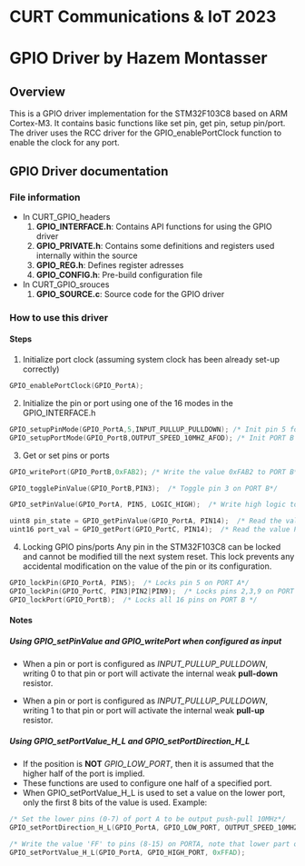 # CURT Communications & IoT 2023 

# GPIO Driver by Hazem Montasser
## Overview

This is a GPIO driver implementation for the STM32F103C8 based on ARM Cortex-M3. It contains basic functions like set pin, get pin, setup pin/port. The driver uses the RCC driver for the GPIO_enablePortClock function to enable the clock for any port.

## GPIO Driver documentation

### File information
- In CURT_GPIO_headers
	1. **GPIO_INTERFACE.h**: Contains API functions for using the GPIO driver
	2. **GPIO_PRIVATE.h**: Contains some definitions and registers used internally within the source
	3. **GPIO_REG.h**: Defines register adresses
	4. **GPIO_CONFIG.h**: Pre-build configuration file
- In CURT_GPIO_srouces
	1. **GPIO_SOURCE.c**: Source code for the GPIO driver

### How to use this driver

#### Steps

1. Initialize port clock (assuming system clock has been already set-up correctly)
```c
GPIO_enablePortClock(GPIO_PortA);
```
2. Initialize the pin or port using one of the 16 modes in the GPIO_INTERFACE.h
```c
GPIO_setupPinMode(GPIO_PortA,5,INPUT_PULLUP_PULLDOWN); /* Init pin 5 for input using pulldown config*/
GPIO_setupPortMode(GPIO_PortB,OUTPUT_SPEED_10MHZ_AFOD); /* Init PORT B for output using 10MHz speed and alternate function open drain config*/
```
3. Get or set pins or ports
```c
GPIO_writePort(GPIO_PortB,0xFAB2); /* Write the value 0xFAB2 to PORT B*/

GPIO_togglePinValue(GPIO_PortB,PIN3);  /* Toggle pin 3 on PORT B*/

GPIO_setPinValue(GPIO_PortA, PIN5, LOGIC_HIGH);  /* Write high logic to PORT A*/

uint8 pin_state = GPIO_getPinValue(GPIO_PortA, PIN14);  /* Read the value of pin 14 from PORT A*/
uint16 port_val = GPIO_getPort(GPIO_PortC, PIN14);  /* Read the value PORT C*/
```
4. Locking GPIO pins/ports
Any pin in the STM32F103C8 can be locked and cannot be modified till the next system reset. This lock prevents any accidental modification on the value of the pin or its configuration.
```c
GPIO_lockPin(GPIO_PortA, PIN5);  /* Locks pin 5 on PORT A*/
GPIO_lockPin(GPIO_PortC, PIN3|PIN2|PIN9);  /* Locks pins 2,3,9 on PORT C*/
GPIO_lockPort(GPIO_PortB);  /* Locks all 16 pins on PORT B */
```

#### Notes

##### Using GPIO_setPinValue and GPIO_writePort when configured as input

- When a pin or port is configured as _INPUT_PULLUP_PULLDOWN_, writing 0 to that pin or port will activate the internal weak **pull-down** resistor.

- When a pin or port is configured as _INPUT_PULLUP_PULLDOWN_, writing 1 to that pin or port will activate the internal weak **pull-up** resistor.

##### Using GPIO_setPortValue_H_L and GPIO_setPortDirection_H_L
- If the position is **NOT** _GPIO_LOW_PORT_, then it is assumed that the higher half of the port is implied.
- These functions are used to configure one half of a specified port.
- When GPIO_setPortValue_H_L is used to set a value on the lower port, only the first 8 bits of the value is used.
Example:
```c
/* Set the lower pins (0-7) of port A to be output push-pull 10MHz*/
GPIO_setPortDirection_H_L(GPIO_PortA, GPIO_LOW_PORT, OUTPUT_SPEED_10MHZ_PP);

/* Write the value 'FF' to pins (8-15) on PORTA, note that lower part of the value is not written*/
GPIO_setPortValue_H_L(GPIO_PortA, GPIO_HIGH_PORT, 0xFFAD);

```